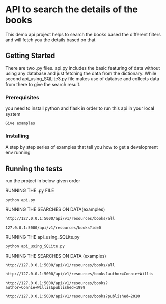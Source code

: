 
# API to search the details of the books 

This demo api project helps to search the books based the different filters and will fetch you the details based on that

## Getting Started

There are two .py files. api.py includes the basic featuring of data without using any database and just fetching the data from the dictionary. While second api_using_SQLite3.py file makes use of databse and collects data from there to give the search result.

### Prerequisites

you need to install python and flask in order to run this api in your local system

```
Give examples
```

### Installing

A step by step series of examples that tell you how to get a development env running

## Running the tests

run the project in below given order

RUNNING THE .py FILE

```
python api.py
```

RUNNING THE SEARCHES ON DATA(examples)
```
http://127.0.0.1:5000/api/v1/resources/books/all
```
```
127.0.0.1:5000/api/v1/resources/books?id=0
```

RUNNING THE api_using_SQLite.py 

```
python api_using_SQLite.py 
```

RUNNING THE SEARCHES ON DATA (examples)
```
http://127.0.0.1:5000/api/v1/resources/books/all
```
```
http://127.0.0.1:5000/api/v1/resources/books?author=Connie+Willis
```
```
http://127.0.0.1:5000/api/v1/resources/books?author=Connie+Willis&published=1999
```
```
http://127.0.0.1:5000/api/v1/resources/books?published=2010
```

